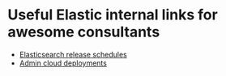 # Useful Elastic internal links for awesome consultants

* [Elasticsearch release schedules](https://ela.st/release-schedule)
* [Admin cloud deployments](http://admin.found.no)
